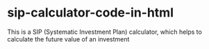 # sip-calculator-code-in-html
This is a SIP (Systematic Investment Plan) calculator, which helps to calculate the future value of an investment
